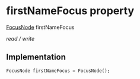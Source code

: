 


# firstNameFocus property







[FocusNode](https://api.flutter.dev/flutter/widgets/FocusNode-class.html) firstNameFocus
  
_<span class="feature">read / write</span>_






## Implementation

```dart
FocusNode firstNameFocus = FocusNode();
```







